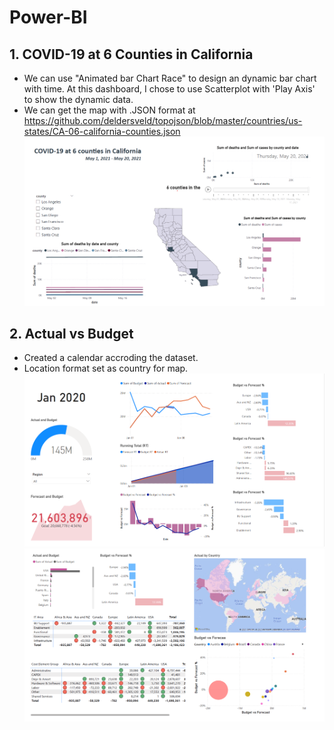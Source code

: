 # Power-BI
## **1. COVID-19 at 6 Counties in California**
   - We can use "Animated bar Chart Race" to design an dynamic bar chart with time. At this dashboard, I chose to use Scatterplot with 'Play Axis' to show the dynamic data.  
   - We can get the map with .JSON format at https://github.com/deldersveld/topojson/blob/master/countries/us-states/CA-06-california-counties.json
     ![COVID-19 at 6 counties in California](https://github.com/JudyLLZhang/Power-BI/blob/main/COVID19.png)
## **2. Actual vs Budget**
   - Created a calendar accroding the dataset.
   - Location format set as country for map.
     ![Fig1 Budget vs Actual in Jan 2020](https://github.com/JudyLLZhang/Power-BI/blob/main/budget%20vs%20actual_Jan2020_1.png)
     ![Fig2 Budget vs Actual in Jan 2020](https://github.com/JudyLLZhang/Power-BI/blob/main/budget%20vs%20actual_Jan2020_2.png)

